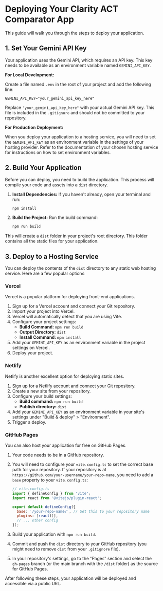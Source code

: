 # Deploying Your Clarity ACT Comparator App

This guide will walk you through the steps to deploy your application.

## 1. Set Your Gemini API Key

Your application uses the Gemini API, which requires an API key. This key needs to be available as an environment variable named `GEMINI_API_KEY`.

**For Local Development:**

Create a file named `.env` in the root of your project and add the following line:

```
GEMINI_API_KEY="your_gemini_api_key_here"
```

Replace `"your_gemini_api_key_here"` with your actual Gemini API key. This file is included in the `.gitignore` and should not be committed to your repository.

**For Production Deployment:**

When you deploy your application to a hosting service, you will need to set the `GEMINI_API_KEY` as an environment variable in the settings of your hosting provider. Refer to the documentation of your chosen hosting service for instructions on how to set environment variables.

## 2. Build Your Application

Before you can deploy, you need to build the application. This process will compile your code and assets into a `dist` directory.

1.  **Install Dependencies:** If you haven't already, open your terminal and run:

    ```bash
    npm install
    ```

2.  **Build the Project:** Run the build command:

    ```bash
    npm run build
    ```

This will create a `dist` folder in your project's root directory. This folder contains all the static files for your application.

## 3. Deploy to a Hosting Service

You can deploy the contents of the `dist` directory to any static web hosting service. Here are a few popular options:

### Vercel

Vercel is a popular platform for deploying front-end applications.

1.  Sign up for a Vercel account and connect your Git repository.
2.  Import your project into Vercel.
3.  Vercel will automatically detect that you are using Vite.
4.  Configure your project settings:
    *   **Build Command:** `npm run build`
    *   **Output Directory:** `dist`
    *   **Install Command:** `npm install`
5.  Add your `GEMINI_API_KEY` as an environment variable in the project settings on Vercel.
6.  Deploy your project.

### Netlify

Netlify is another excellent option for deploying static sites.

1.  Sign up for a Netlify account and connect your Git repository.
2.  Create a new site from your repository.
3.  Configure your build settings:
    *   **Build command:** `npm run build`
    *   **Publish directory:** `dist`
4.  Add your `GEMINI_API_KEY` as an environment variable in your site's settings under "Build & deploy" > "Environment".
5.  Trigger a deploy.

### GitHub Pages

You can also host your application for free on GitHub Pages.

1.  Your code needs to be in a GitHub repository.
2.  You will need to configure your `vite.config.ts` to set the correct base path for your repository. If your repository is at `https://github.com/your-username/your-repo-name`, you need to add a `base` property to your `vite.config.ts`:

    ```javascript
    // vite.config.ts
    import { defineConfig } from 'vite';
    import react from '@vitejs/plugin-react';

    export default defineConfig({
      base: '/your-repo-name/', // Set this to your repository name
      plugins: [react()],
      // ... other config
    });
    ```

3.  Build your application with `npm run build`.
4.  Commit and push the `dist` directory to your GitHub repository (you might need to remove `dist` from your `.gitignore` file).
5.  In your repository's settings, go to the "Pages" section and select the `gh-pages` branch (or the main branch with the `/dist` folder) as the source for GitHub Pages.

After following these steps, your application will be deployed and accessible via a public URL. 